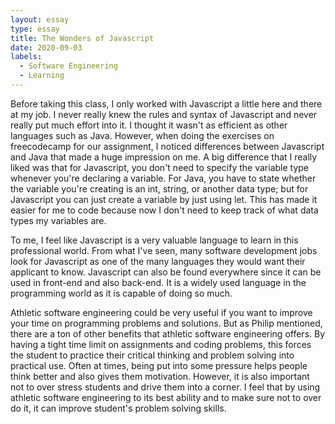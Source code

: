 ```yaml
---
layout: essay
type: essay
title: The Wonders of Javascript
date: 2020-09-03
labels:
  - Software Engineering
  - Learning
---
```


Before taking this class, I only worked with Javascript a little here and there at my job. I never really knew the rules and syntax of Javascript and never really put much effort into it. I thought it wasn't as efficient as other languages such as Java. However, when doing the exercises on freecodecamp for our assignment, I noticed differences between Javascript and Java that made a huge impression on me. A big difference that I really liked was that for Javascript, you don't need to specify the variable type whenever you're declaring a variable. For Java, you have to state whether the variable you're creating is an int, string, or another data type; but for Javascript you can just create a variable by just using let. This has made it easier for me to code because now I don't need to keep track of what data types my variables are. 

To me, I feel like Javascript is a very valuable language to learn in this professional world. From what I've seen, many software development jobs look for Javascript as one of the many languages they would want their applicant to know. Javascript can also be found everywhere since it can be used in front-end and also back-end. It is a widely used language in the programming world as it is capable of doing so much. 

Athletic software engineering could be very useful if you want to improve your time on programming problems and solutions. But as Philip mentioned, there are a ton of other benefits that athletic software engineering offers. By having a tight time limit on assignments and coding problems, this forces the student to practice their critical thinking and problem solving into practical use. Often at times, being put into some pressure helps people think better and also gives them motivation. However, it is also important not to over stress students and drive them into a corner. I feel that by using athletic software engineering to its best ability and to make sure not to over do it, it can improve student's problem solving skills. 
